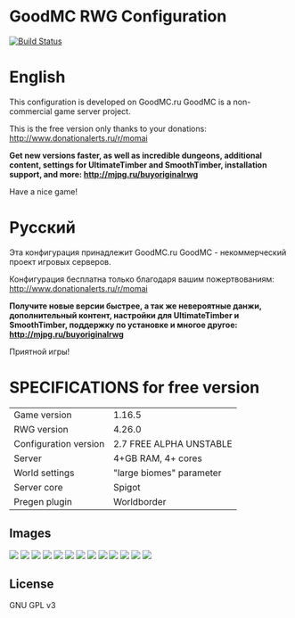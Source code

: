 ﻿# GoodMC RWG Configuration

[![Build Status](https://travis-ci.org/joemccann/dillinger.svg?branch=master)](https://github.com/Envel-Nikita-Gutsenkov/GoodMC-Original-RealisticWorld-Epic-Config)

# English

 This configuration is developed on GoodMC.ru
 GoodMC is a non-commercial game server project.

 This is the free version only thanks to your donations: http://www.donationalerts.ru/r/momai

**Get new versions faster, as well as incredible dungeons, additional content, settings for UltimateTimber and SmoothTimber, installation support, and more: http://mjpg.ru/buyoriginalrwg**

 Have a nice game!

#  Русский

 Эта конфигурация принадлежит GoodMC.ru
 GoodMC - некоммерческий проект игровых серверов.

 Конфигурация бесплатна только благодаря вашим пожертвованиям: http://www.donationalerts.ru/r/momai

 **Получите новые версии быстрее, а так же невероятные данжи, дополнительный контент, настройки для UltimateTimber и SmoothTimber, поддержку по установке и многое другое: http://mjpg.ru/buyoriginalrwg**

 Приятной игры!

# SPECIFICATIONS for free version
|  |  |
| ------ | ------ |
| Game version | 1.16.5 |
| RWG version | 4.26.0  |
| Configuration version | 2.7 FREE ALPHA UNSTABLE |
| Server | 4+GB RAM, 4+ cores |
| World settings | "large biomes" parameter |
|Server core| Spigot|
|Pregen plugin| Worldborder |

Images
----
![](https://i.imgur.com/wnwq2gL.jpg)
![](https://i.imgur.com/tMrqE81.jpg)
![](https://i.imgur.com/XGLZkYl.jpg)
![](https://i.imgur.com/cQ37wsY.jpg)
![](https://i.imgur.com/0BaumYu.jpg)
![](https://i.imgur.com/Hu8qJDS.jpg)
![](https://i.imgur.com/ED8P8Z9.jpg)
![](https://i.imgur.com/SarRJ9g.jpg)
![](https://i.imgur.com/bypRoaf.jpg)
![](https://media.discordapp.net/attachments/702617187495706715/713081327020146698/2020-05-09_22.21.03_compressed.jpg?width=1270&height=662)
![](https://media.discordapp.net/attachments/702617187495706715/713081292136120391/2020-05-18_11.57.32_compressed.jpg?width=1270&height=662)
![](https://media.discordapp.net/attachments/702617187495706715/713081261698187324/2020-05-15_20.37.29_compressed.jpg?width=1270&height=662)
![](https://media.discordapp.net/attachments/702617187495706715/713081330598150144/2020-05-07_16.52.22_compressed.jpg?width=1270&height=662)

License
----

GNU GPL v3

